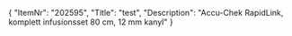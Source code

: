 {
  "ItemNr": "202595",
  "Title": "test",
  "Description": "Accu-Chek RapidLink, komplett infusionsset 80 cm, 12 mm kanyl"
}